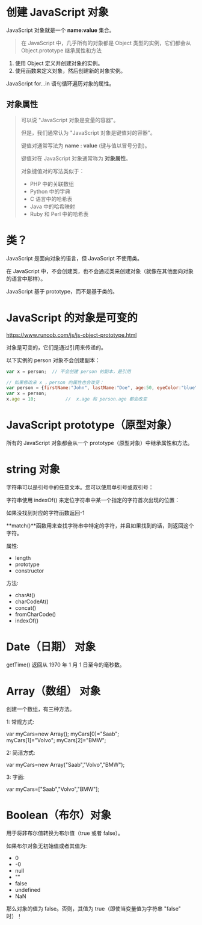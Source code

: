 # 创建 JavaScript 对象

JavaScript 对象就是一个 **name:value** 集合。

> 在 JavaScript 中，几乎所有的对象都是 Object 类型的实例，它们都会从 Object.prototype 继承属性和方法

1. 使用 Object 定义并创建对象的实例。
2. 使用函数来定义对象，然后创建新的对象实例。

JavaScript for...in 语句循环遍历对象的属性。

## 对象属性

> 可以说 "JavaScript 对象是变量的容器"。
>
> 但是，我们通常认为 "JavaScript 对象是键值对的容器"。
>
> 键值对通常写法为 **name : value** (键与值以冒号分割)。
>
> 键值对在 JavaScript 对象通常称为 **对象属性**。
>
> 对象键值对的写法类似于：
>
> - PHP 中的关联数组
> - Python 中的字典
> - C 语言中的哈希表
> - Java 中的哈希映射
> - Ruby 和 Perl 中的哈希表

# 类？

JavaScript 是面向对象的语言，但 JavaScript 不使用类。

在 JavaScript 中，不会创建类，也不会通过类来创建对象（就像在其他面向对象的语言中那样）。

JavaScript 基于 prototype，而不是基于类的。

# JavaScript 的对象是可变的

https://www.runoob.com/js/js-object-prototype.html

对象是可变的，它们是通过引用来传递的。

以下实例的 person 对象不会创建副本：

```javascript
var x = person;  // 不会创建 person 的副本，是引用

// 如果修改来 x ，person 的属性也会改变：
var person = {firstName:"John", lastName:"Doe", age:50, eyeColor:"blue"}
var x = person;
x.age = 10;           //  x.age 和 person.age 都会改变
```

# JavaScript prototype（原型对象）

所有的 JavaScript 对象都会从一个 prototype（原型对象）中继承属性和方法。

# string 对象

字符串可以是引号中的任意文本。您可以使用单引号或双引号：

字符串使用 indexOf() 来定位字符串中某一个指定的字符首次出现的位置：

如果没找到对应的字符函数返回-1

**match()**函数用来查找字符串中特定的字符，并且如果找到的话，则返回这个字符。

属性:

- length
- prototype
- constructor

方法:

- charAt()
- charCodeAt()
- concat()
- fromCharCode()
- indexOf()

# Date（日期） 对象

getTime() 返回从 1970 年 1 月 1 日至今的毫秒数。

# Array（数组） 对象

创建一个数组，有三种方法。

1: 常规方式:

var myCars=new Array();
myCars[0]="Saab";   
myCars[1]="Volvo";
myCars[2]="BMW";

2: 简洁方式:

var myCars=new Array("Saab","Volvo","BMW");

3: 字面:

var myCars=["Saab","Volvo","BMW"];

# Boolean（布尔）对象

用于将非布尔值转换为布尔值（true 或者 false）。

如果布尔对象无初始值或者其值为:

- 0
- -0
- null
- ""
- false
- undefined
- NaN

那么对象的值为 false。否则，其值为 true（即使当变量值为字符串 "false" 时）！

